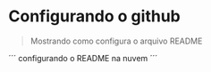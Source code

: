 # Configurando o github

> Mostrando como configura o arquivo README

´´´
configurando o README na nuvem
´´´